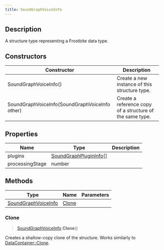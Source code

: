 ```yaml
---
title: SoundGraphVoiceInfo
---
```

## Description

A structure type representing a Frostbite data type.

## Constructors

| Constructor                                    | Description                                              |
| ---------------------------------------------- | -------------------------------------------------------- |
| SoundGraphVoiceInfo()                          | Create a new instance of this structure type.            |
| SoundGraphVoiceInfo(SoundGraphVoiceInfo other) | Create a reference copy of a structure of the same type. |

## Properties

| Name            | Type                                             | Description |
| --------------- | ------------------------------------------------ | ----------- |
| plugins         | [SoundGraphPluginInfo](/vext/ref/fb/soundgraphplugininfo/)\[\] |             |
| processingStage | number                                           |             |

## Methods

| Type                                       | Name            | Parameters |
| ------------------------------------------ | --------------- | ---------- |
| [SoundGraphVoiceInfo](/vext/ref/fb/soundgraphvoiceinfo/) | [Clone](#clone) |            |

### Clone

> [SoundGraphVoiceInfo](/vext/ref/fb/soundgraphvoiceinfo/) **Clone**()

Creates a shallow-copy clone of the structure. Works similarly to [DataContainer::Clone](/vext/ref/shared/class/datacontainer#clone).
